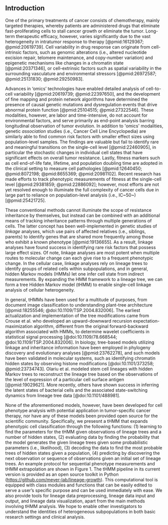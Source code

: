 ## Introduction

<!-- motivation; heterogeneity is an obstacle for chemotherapy  -->
One of the primary treatments of cancer consists of chemotherapy, mainly targeted therapies, whereby patients are administered drugs that eliminate fast-proliferating cells to stall cancer growth or eliminate the tumor. Long-term therapeutic efficacy, however, varies significantly due to the vast heterogeneity in intratumor response to therapy [@pmid:16129367; @pmid:20619739]. Cell variability in drug response can originate from cell-intrinsic factors, such as genomic alterations (i.e., altered nucleotide excision repair, telomere maintenance, and copy-number variation) and epigenetic mechanisms like changes in a chromatin state [@pmid:20371346], or cell-extrinsic factors such as spatial variability in the surrounding vasculature and environmental stressors [@pmid:26972587; @pmid:25131830; @pmid:29250983].

<!-- literature review in conventional single-cell variability studies -->
Advances in ‘omics’ technologies have enabled detailed analysis of cell-to-cell variability [@pmid:20619739; @pmid:22397650], and the development of fine mapping and protein network algorithms have determined the presence of causal genetic mutations and dysregulation events that drive abnormal protein function [@pmid:25104515; @pmid:27322546]. These modalities, however, are labor and time-intensive, do not account for environmental factors, and serve primarily as end-point analysis barring longitudinal observation of tumor evolution. In addition to 'omics' modalities, genetic _association_ studies (i.e., Cancer Cell Line Encyclopedia) are similarly able to find common risk factors with smaller effect sizes using population-level samples. The findings are valuable but fail to identify rare and meaningful transitions on the single-cell level [@pmid:22460905], in particular the stochastic changes in individual cell states that have significant effects on overall tumor resistance. Lastly, fitness markers such as cell end-of-life fate, lifetime, and population doubling time are adopted in the clinical setting to measure cell pathologies [@pmid:12640450; @pmid:8072198; @pmid:8655369; @pmid:20981102]. Recent research has made efforts to track phenotypic measurements of fitness at the single-cell level [@pmid:29381859; @pmid:22886092]; however, most efforts are not yet resolved enough to illuminate the full complexity of cancer cells due in large part to reliance on population-level analysis (i.e., IC~50~) [@pmid:25421725].

<!-- where conventional methods fail and introduction of thmm -->
These conventional methods cannot illuminate the scope of resistance inheritance by themselves, but instead can be combined with an additional means of tracking inheritance patterns through multiple generations of cells. The latter concept has been well-implemented in genetic studies of _linkage_ analyses, which use pairs of affected relatives (i.e., siblings, parents) to identify genes that are shared more frequently among those who exhibit a known phenotype [@pmid:19136655]. As a result, linkage analyses have found success in identifying rare risk factors that possess large effect sizes. Of note, linkage analyses are most potent when multiple routes to molecular change can each give rise to a frequent phenotypic change. In the cellular case, linkage analyses rely on lineage trees to identify groups of related cells within subpopulations, and in general, hidden Markov models (HMMs) let one infer cell state from indirect measurements. By expanding the HMM framework to a lineage tree, we can form a tree Hidden Markov model (tHMM) to enable single-cell linkage analysis of cellular heterogeneity.

<!-- tHMM literature review -->
In general, tHMMs have been used for a multitude of purposes, from document image classification to understanding plant-tree architecture [@pmid:18255546; @doi:10.1109/TSP.2004.832006]. The earliest actualization and implementation of the tree modifications came from Crouse et al. who developed an upward-downward recursion expectation-maximization algorithm, different from the original forward-backward algorithm associated with HMMs, to determine wavelet coefficients in statistical signal processing [@doi:10.1109/78.668544; @doi:10.1109/TSP.2004.832006]. In biology, tree-based models utilizing linkage and inheritance information have  been employed in phylogeny discovery and evolutionary analyses [@pmid:23762278], and such models have been validated in molecular systems, such as identifying chromatin hidden states by observing histone modifications [@doi:10.1101/373258; @pmid:23734743]. Olariu et al. modeled stem cell lineages with hidden Markov trees to reconstruct the lineage tree based on the observations of the level of expression of a particular cell surface antigen [@pmid:19029621]. More recently, others have shown success in inferring the latent states of bacterial cells and the associated state-switching dynamics from lineage tree data [@doi:10.1101/488981].

<!-- significance -->
None of the aforementioned models, however, have been developed for cell phenotype analysis with potential application in tumor-specific cancer therapy, nor have any of these models been provided open source for the scientific community. Specifically, we presesnt a tHMM that expands phenotypic cell classification through the following functions: (1) learning to find the parameters for the tHMM given observations of lineage trees and a number of hidden states, (2) evaluating data by finding the probability that the model generates the given lineage trees given some probabilistic parameters (i.e., likelihood), (3) decoding the data to find the most probable trees of hidden states given a population, (4) predicting by discovering the next observation or sequence of observations given an initial set of lineage trees. An example protocol for sequential phenotype measurements and tHMM extrapolation are shown in Figure 1. The tHMM pipeline in its current version is provided as an open source toolkit in Python (<https://github.com/meyer-lab/lineage-growth>). This computational tool is equipped with class modules and functions that can be easily edited to serve a user’s specific purpose and can be used immediately with ease. We also provide tools for lineage data preprocessing, lineage data input and output, and lineage data visualization, apart from the main methods involving tHMM analysis. We hope to enable other investigators to understand the identities of heterogeneous subpopulations in both basic research settings and clinical analysis.
